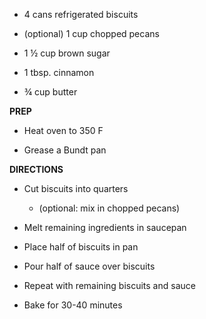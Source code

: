 -   4 cans refrigerated biscuits

-   (optional) 1 cup chopped pecans

-   1 ½ cup brown sugar

-   1 tbsp. cinnamon

-   ¾ cup butter

**PREP**

-   Heat oven to 350 F

-   Grease a Bundt pan

**DIRECTIONS**

-   Cut biscuits into quarters

    -   (optional: mix in chopped pecans)

-   Melt remaining ingredients in saucepan

-   Place half of biscuits in pan

-   Pour half of sauce over biscuits

-   Repeat with remaining biscuits and sauce

-   Bake for 30-40 minutes
